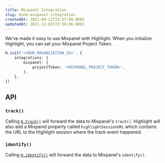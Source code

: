 ```yaml
---
title: Mixpanel Integration
slug: 8xnb-mixpanel-integration
createdAt: 2021-09-13T23:57:09.000Z
updatedAt: 2021-12-03T23:56:06.000Z
---
```


We've made it easy to use Mixpanel with Highlight. When you initialize Highlight, you can set your Mixpanel Project Token.

```typescript
H.init('<YOUR_ORGANIZATION_ID>', {
	integrations: {
		mixpanel: {
			projectToken: '<MIXPANEL_PROJECT_TOKEN>',
		},
	},
})
```

## API

### `track()`

Calling [`H.track()`](/sdk/client#Htrack) will forward the data to Mixpanel's `track()`. Highlight will also add a Mixpanel property called `highlightSessionURL` which contains the URL to the Highlight session where the track event happened.

### `identify()`

Calling [`H.identify()`](/sdk/client#Hidentify) will forward the data to Mixpanel's `identify()`.
